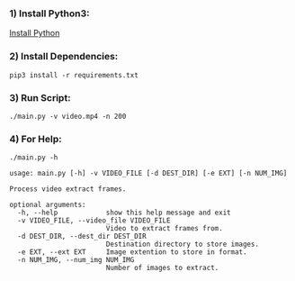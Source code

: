 ### 1) Install Python3:
[Install Python](https://www.python.org/downloads/)
### 2) Install Dependencies:

`pip3 install -r requirements.txt`


### 3) Run Script:

`./main.py -v video.mp4 -n 200`

### 4) For Help:

`./main.py -h`
```
usage: main.py [-h] -v VIDEO_FILE [-d DEST_DIR] [-e EXT] [-n NUM_IMG]

Process video extract frames.

optional arguments:
  -h, --help            show this help message and exit
  -v VIDEO_FILE, --video_file VIDEO_FILE
                        Video to extract frames from.
  -d DEST_DIR, --dest_dir DEST_DIR
                        Destination directory to store images.
  -e EXT, --ext EXT     Image extention to store in format.
  -n NUM_IMG, --num_img NUM_IMG
                        Number of images to extract.
```
